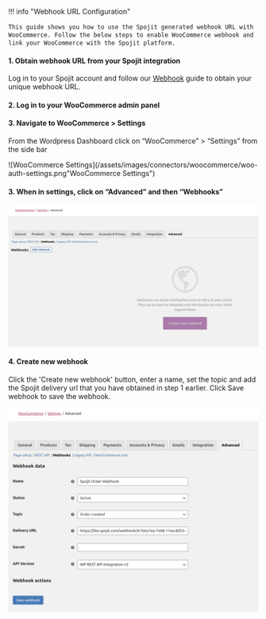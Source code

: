 !!! info "Webhook URL Configuration"

    This guide shows you how to use the Spojit generated webhook URL with WooCommerce. Follow the below steps to enable WooCommerce webhook and link your WooCommerce with the Spojit platform.

#### 1. Obtain webhook URL from your Spojit integration

  Log in to your Spojit account and follow our [Webhook](/user-guide/integration/edit/webhook) guide to obtain your unique webhook URL.

#### 2. Log in to your WooCommerce admin panel

#### 3. Navigate to WooCommerce > Settings

  From the Wordpress Dashboard click on “WooCommerce” > “Settings” from the side bar

  ![WooCommerce Settings](/assets/images/connectors/woocommerce/woo-auth-settings.png"WooCommerce Settings")

#### 3. When in settings, click on “Advanced” and then “Webhooks”

  ![WooCommerce Webhook Settings](/assets/images/connectors/woocommerce/woo-settings-webhooks.png "WooCommerceWebhook Settings")

#### 4. Create new webhook
  
  Click the 'Create new webhook' button, enter a name, set the topic and add the Spojit delivery url that you have obtained in step 1 earlier.  Click Save webhook to save the webhook.

  ![WooCommerce Create Webhook](/assets/images/connectors/woocommerce/woo-settings-webhook-create.png "WooCommerce Create Webhook")
    